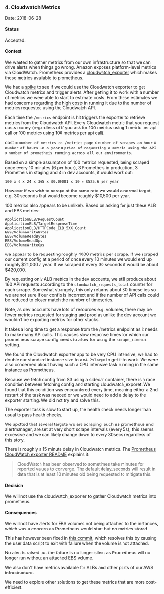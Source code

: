 ### 4. Cloudwatch Metrics

Date: 2018-06-28

#### Status

Accepted.

#### Context

We wanted to gather metrics from our own infrastructure so that we can drive alerts when things go wrong. Amazon exposes platform-level metrics via CloudWatch.
Prometheus provides a [cloudwatch_exporter](https://github.com/prometheus/cloudwatch_exporter) which makes these metrics available to prometheus.

We had a [spike](https://github.com/alphagov/prometheus-aws-configuration-beta/tree/cloudwatch) to see if we could use the Cloudwatch exporter to get Cloudwatch metrics and trigger alerts.
After getting it to work with a number of metrics we were able to start to estimate costs. From these estimates we had concerns regarding the [high costs](https://aws.amazon.com/cloudwatch/pricing/)
in running it due to the number of metrics requested using the Cloudwatch API.

Each time the `/metrics` endpoint is hit triggers the exporter to retrieve
metrics from the Cloudwatch API. Every Cloudwatch metric that you request costs
money (regardless of if you ask for 100 metrics using 1 metric per api call or
100 metrics using 100 metrics per api call).

cost = `number of metrics on /metrics page` x `number of scrapes an hour` x `number of hours in a year` x `price of requesting a metric using the API` x `number of prometheis running across all our environments`.

Based on a simple assumption of 100 metrics requested, being scraped once every 10 minutes (6 per hour), 3 Prometheis in production, 3 Prometheis in staging and 4 in dev accounts, it would work out:

`100 x 6 x 24 x 365 x $0.00001 x 10 = $525.6 per year`

However if we wish to scrape at the same rate we would a normal target, e.g. 30
seconds that would become roughly $10,500 per year.

100 metrics also appears to be unlikely. Based on asking for just these ALB and EBS
metrics:

```
ApplicationELB/RequestCount
ApplicationELB/TargetResponseTime
ApplicationELB/HTTPCode_ELB_5XX_Count
EBS/VolumeWriteBytes
EBS/VolumeReadBytes
EBS/VolumeReadOps
EBS/VolumeWriteOps
```

we appear to be requesting roughly 4000 metrics per scrape. If we scraped our current config at a period of once every 10 minutes we would end up roughly $21,000 a year. If we scraped it every 30 seconds it would be about $420,000.

By requesting only ALB metrics in the dev accounts, we still produce about 160 API requests according to the `cloudwatch_requests_total` counter for each scrape. Somewhat strangely, this only returns about 30 timeseries so we are not sure if our config is incorrect and if the number of API calls could be reduced to closer match the number of timeseries.

Note, as dev accounts have lots of resources e.g. volumes, there may be fewer
metrics requested for staging and prod as unlike the dev account we wouldn't be
exporting metrics for other stacks.

It takes a long time to get a response from the /metrics endpoint as it needs to make many API calls. This causes slow response times for which our prometheus scrape config needs to allow for using the `scrape_timeout` setting.

We found the Cloudwatch exporter app to be very CPU intensive, we had to double our standard instance size to a `m4.2xlarge` to get it to work. We were also concerned about having such a CPU intensive task running in the same instance as Prometheus.

Because we fetch config from S3 using a sidecar container, there is a race condition between fetching config and starting cloudwatch_exporet.  We found that this condition was encountered every time, meaning either a 2nd restart of the task was needed or we would need to add a delay to the exporter starting. We did not try and solve this.

The exporter task is slow to start up, the health check needs longer than usual to pass health checks.

We spotted that several targets we are scraping, such as prometheus and alertmanager, are set at very short scrape intervals (every 5s), this seems excessive and we can likely change down to every 30secs regardless of this story.

There is roughly a 15 minute delay in Cloudwatch metrics.  The [Prometheus CloudWatch exporter README](https://github.com/prometheus/cloudwatch_exporter/blob/master/README.md) explains it:

> CloudWatch has been observed to sometimes take minutes for reported values to converge. The default delay_seconds will result in data that is at least 10 minutes old being requested to mitigate this.

#### Decision

We will not use the cloudwatch_exporter to gather Cloudwatch metrics into prometheus.

#### Consequences

We will not have alerts for EBS volumes not being attached to the instances, which was a concern as Prometheus would start but no metrics stored.

This has however been fixed in [this commit](https://github.com/alphagov/prometheus-aws-configuration-beta/commit/cd2432045dfd8fc10d7fa1ae34f4dfed63fc9f11), which resolves this by causing the user data script to exit with failure when the volume is not attached.

No alert is raised but the failure is no longer silent as Prometheus will no longer run without an attached EBS volume.

We also don't have metrics available for ALBs and other parts of our AWS infrastructure.

We need to explore other solutions to get these metrics that are more cost-efficient.

